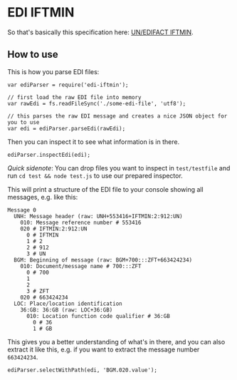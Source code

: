 # EDI IFTMIN

So that's basically this specification here: [UN/EDIFACT IFTMIN](http://www.unece.org/trade/untdid/d03a/trmd/iftmin_c.htm).

## How to use

This is how you parse EDI files:

```
var ediParser = require('edi-iftmin');

// first load the raw EDI file into memory
var rawEdi = fs.readFileSync('./some-edi-file', 'utf8');

// this parses the raw EDI message and creates a nice JSON object for you to use
var edi = ediParser.parseEdi(rawEdi);
```

Then you can inspect it to see what information is in there.

```
ediParser.inspectEdi(edi);
```

*Quick sidenote*: You can drop files you want to inspect in `test/testfile` and run `cd test && node test.js` to use our prepared inspector.

This will print a structure of the EDI file to your console showing all messages, e.g. like this:

```
Message 0
  UNH: Message header (raw: UNH+553416+IFTMIN:2:912:UN)
    010: Message reference number # 553416
    020 # IFTMIN:2:912:UN
      0 # IFTMIN
      1 # 2
      2 # 912
      3 # UN
  BGM: Beginning of message (raw: BGM+700:::ZFT+663424234)
    010: Document/message name # 700:::ZFT
      0 # 700
      1
      2
      3 # ZFT
    020 # 663424234
  LOC: Place/location identification
    36:GB: 36:GB (raw: LOC+36:GB)
      010: Location function code qualifier # 36:GB
        0 # 36
        1 # GB
```

This gives you a better understanding of what's in there, and you can also extract it like this, e.g. if you want to extract the message number `663424234`.

```
ediParser.selectWithPath(edi, 'BGM.020.value');
```
